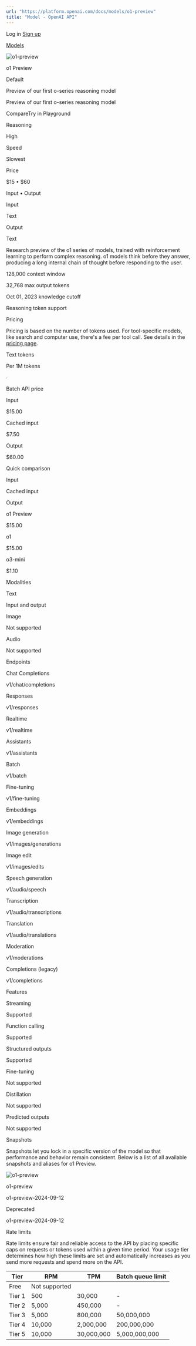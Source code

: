 ```yaml
---
url: "https://platform.openai.com/docs/models/o1-preview"
title: "Model - OpenAI API"
---
```


Log in [Sign up](https://platform.openai.com/signup)

[Models](https://platform.openai.com/docs/models)

![o1-preview](https://cdn.openai.com/API/docs/images/model-page/model-icons/o1-preview.png)

o1 Preview

Default

Preview of our first o-series reasoning model

Preview of our first o-series reasoning model

CompareTry in Playground

Reasoning

High

Speed

Slowest

Price

$15 • $60

Input • Output

Input

Text

Output

Text

Research preview of the o1 series of models, trained with reinforcement learning to perform complex reasoning. o1 models think before they answer, producing a long internal chain of thought before responding to the user.

128,000 context window

32,768 max output tokens

Oct 01, 2023 knowledge cutoff

Reasoning token support

Pricing

Pricing is based on the number of tokens used. For tool-specific models, like search and computer use, there's a fee per tool call. See details in the [pricing page](https://platform.openai.com/docs/pricing).

Text tokens

Per 1M tokens

∙

Batch API price

Input

$15.00

Cached input

$7.50

Output

$60.00

Quick comparison

Input

Cached input

Output

o1 Preview

$15.00

o1

$15.00

o3-mini

$1.10

Modalities

Text

Input and output

Image

Not supported

Audio

Not supported

Endpoints

Chat Completions

v1/chat/completions

Responses

v1/responses

Realtime

v1/realtime

Assistants

v1/assistants

Batch

v1/batch

Fine-tuning

v1/fine-tuning

Embeddings

v1/embeddings

Image generation

v1/images/generations

Image edit

v1/images/edits

Speech generation

v1/audio/speech

Transcription

v1/audio/transcriptions

Translation

v1/audio/translations

Moderation

v1/moderations

Completions (legacy)

v1/completions

Features

Streaming

Supported

Function calling

Supported

Structured outputs

Supported

Fine-tuning

Not supported

Distillation

Not supported

Predicted outputs

Not supported

Snapshots

Snapshots let you lock in a specific version of the model so that performance and behavior remain consistent. Below is a list of all available snapshots and aliases for o1 Preview.

![o1-preview](https://cdn.openai.com/API/docs/images/model-page/model-icons/o1-preview.png)

o1-preview

o1-preview-2024-09-12

Deprecated

o1-preview-2024-09-12

Rate limits

Rate limits ensure fair and reliable access to the API by placing specific caps on requests or tokens used within a given time period. Your usage tier determines how high these limits are set and automatically increases as you send more requests and spend more on the API.

| Tier | RPM | TPM | Batch queue limit |
| --- | --- | --- | --- |
| Free | Not supported |
| Tier 1 | 500 | 30,000 | - |
| Tier 2 | 5,000 | 450,000 | - |
| Tier 3 | 5,000 | 800,000 | 50,000,000 |
| Tier 4 | 10,000 | 2,000,000 | 200,000,000 |
| Tier 5 | 10,000 | 30,000,000 | 5,000,000,000 |